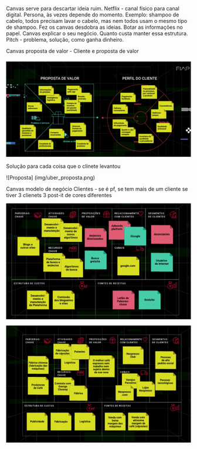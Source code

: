 Canvas serve para descartar ideia ruim. 
Netflix - canal físico para canal digital.
Persona, às vezes depende do momento. Exemplo: shampoo de cabelo, todos precisam lavar o cabelo, mas nem todos usam o mesmo tipo de shampoo.
Fez os canvas desdobra as ideias. 
Botar as informações no papel.
Canvas explicar o seu negócio.
Quanto custa manter essa estrutura.
Pitch - problema, solução, como ganha dinheiro.


Canvas proposta de valor - Cliente e proposta de valor

![Proposta de valor](img/proposta_valor.png)

Solução para cada coisa que o clinete levantou 

![Proposta] (img/uber_proposta.png)


Canvas modelo de negócio
Clientes - se é pf, se tem mais de um cliente
se tiver 3 clienets 3 post-it de cores diferentes


![Modelo_google](img/modelo_google.png)

![Modelo_nespresso](img/nespresso_modelo.png)